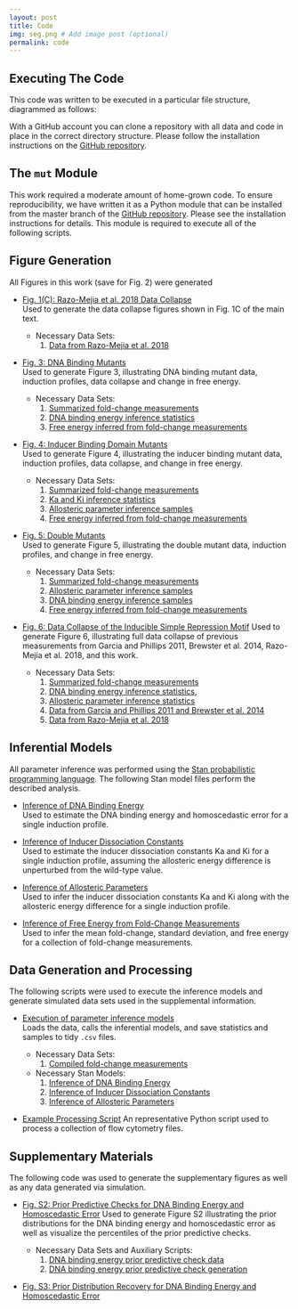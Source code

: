 ```yaml
---
layout: post
title: Code
img: seg.png # Add image post (optional)
permalink: code
---
```


## Executing The Code
This code was written to be executed in a particular file structure, diagrammed
as follows:

With a GitHub account you can clone a repository with all data and code in
place in the correct directory structure. Please follow the installation
instructions on the [GitHub repository](http://www.github.com/rpgroup-pboc/mwc_mutants).

## The `mut` Module
This work required a moderate amount of home-grown code. To ensure
reproducibility, we have written it as a Python module that can be installed
from the master branch of the [GitHub
repository](http://wwww.github.com/rpgroup-pboc/mwc_mutants). Please see the
installation instructions for details. This module is required to execute all of
the following scripts.

## Figure Generation
All Figures in this work (save for Fig. 2) were generated
* [Fig. 1(C): Razo-Mejia et al. 2018 Data Collapse](Chure2019_Fig1_collapse.py)<br/>
  Used to generate the data collapse figures shown in Fig. 1C of the main text.
  + Necessary Data Sets: 
    1. [Data from Razo-Mejia et al. 2018](../data/RazoMejia_2018.csv)

* [Fig. 3: DNA Binding Mutants](Chure2019_Fig3_DNA_mutants.py)<br/>
  Used to generate Figure 3, illustrating DNA binding mutant data, induction
  profiles, data collapse and change in free energy. 
  + Necessary Data Sets: 
    1. [Summarized fold-change measurements](../data/Chure2019_summarized_data.csv)
    2. [DNA binding energy inference statistics](../data/Chure2019_DNA_binding_energy_summary.csv)
    3. [Free energy inferred from fold-change measurements](../data/Chure2019_empirical_F_statistics.csv) 

* [Fig. 4: Inducer Binding Domain Mutants](Chure2019_Fig4_IND_mutants.py)<br/>
  Used to generate Figure 4, illustrating the inducer binding mutant data,
  induction profiles, data collapse, and change in free energy.
  + Necessary Data Sets:
    1. [Summarized fold-change measurements](../data/Chure2019_summarized_data.csv)
    2. [Ka and Ki inference statistics](../data/Chure2019_KaKi_only_summary.csv)
    3. [Allosteric parameter inference samples](../data/Chure2019_KaKi_epAI_samples.csv) 
    4. [Free energy inferred from fold-change measurements](../data/Chure2019_empirical_F_statistics.csv) 

* [Fig. 5: Double Mutants](Chure2019_Fig5_DBL_mutants.py)<br/>
  Used to generate Figure 5, illustrating the double mutant data, induction
  profiles, and change in free energy. 
  + Necessary Data Sets:
    1. [Summarized fold-change measurements](../data/Chure2019_summarized_data.csv)
    2. [Allosteric parameter inference samples](../data/Chure2019_KaKi_epAI_samples.csv) 
    3. [DNA binding energy inference samples](../data/Chure2019_DNA_binding_energy_samples.csv)
    4. [Free energy inferred from fold-change measurements](../data/Chure2019_empirical_F_statistics.csv) 

* [Fig. 6: Data Collapse of the Inducible Simple Repression Motif](Chure2019_Fig6_data_collapse.py)
  Used to generate Figure 6, illustrating full data collapse of previous
  measurements from Garcia and Phillips 2011, Brewster et al. 2014, Razo-Mejia
  et al. 2018, and this work.
  + Necessary Data Sets:
    1. [Summarized fold-change measurements](../data/Chure2019_summarized_data.csv)
    2. [DNA binding energy inference statistics](../data/Chure2019_DNA_binding_energy_summary.csv),
    3. [Allosteric parameter inference statistics](../data/Chure2019_KaKi_epAI_samples.csv) 
    4. [Data from Garcia and Phillips 2011 and Brewster et al. 2014](../data/Garcia2011_Brewster2014.csv)
    5. [Data from Razo-Mejia et al. 2018](../data/RazoMejia_2018.csv)

## Inferential Models
All parameter inference was performed using the [Stan probabilistic programming
language](http://mc-stan.org). The following Stan model files perform the
described analysis. 

* [Inference of DNA Binding Energy](Chure2019_DNA_binding_energy.stan)<br/>
  Used to estimate the DNA binding energy and homoscedastic error for a single
  induction profile. 

* [Inference of Inducer Dissociation Constants](Chure2019_KaKi_only.stan)<br/>
  Used to estimate the inducer dissociation constants Ka and Ki for a single
  induction profile, assuming the allosteric energy difference is unperturbed from the wild-type value.

* [Inference of Allosteric Parameters](Chure2019_KaKi_epAI.stan)<br/>
  Used to infer the inducer dissociation constants Ka and Ki along with the
  allosteric energy difference for a single induction profile.

* [Inference of Free Energy from Fold-Change Measurements](Chure2019_empirical_F_inference.stan)<br/>
  Used to infer the mean fold-change, standard deviation, and free energy for a
  collection of fold-change measurements. 

## Data Generation and Processing
The following scripts were used to execute the inference models and generate
simulated data sets used in the supplemental information. 

* [Execution of parameter inference models](Chure2019_parameter_inference.py)<br/>
  Loads the data, calls the inferential models, and save statistics and samples
  to tidy `.csv` files. 
  + Necessary Data Sets:
    1. [Compiled fold-change measurements](Chure2019_compiled_data.csv)<br/>
  + Necessary Stan Models:
    1. [Inference of DNA Binding Energy](Chure2019_DNA_binding_energy.stan)<br/>
    2. [Inference of Inducer Dissociation Constants](Chure2019_KaKi_only.stan)<br/>
    3. [Inference of Allosteric Parameters](Chure2019_KaKi_epAI.stan)<br/>

* [Example Processing Script](Chure2019_flow_processing.py)
  An representative Python script used to process a collection of flow cytometry
  files. 

## Supplementary Materials
The following code was used to generate the supplementary figures as well as any
data generated via simulation.

* [Fig. S2: Prior Predictive Checks for DNA Binding Energy and Homoscedastic Error](Chure2019_FigS2_epRA_prior_predictive.py)
  Used to generate Figure S2 illustrating the prior distributions for the DNA
  binding energy and homoscedastic error as well as visualize the percentiles of
  the prior predictive checks. 
  + Necessary Data Sets and Auxiliary Scripts:
    1. [DNA binding energy prior predictive check data](../data/Chure2019_epRA_prior_predictive.csv)
    2. [DNA binding energy prior predictive check generation](Chure2019_epRA_prior_predictive.csv)

* [Fig. S3: Prior Distribution Recovery for DNA Binding Energy and Homoscedastic
  Error](Chure2019_FigS3_epRA_sensitivity_parameters)
